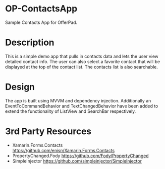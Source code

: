 # OP-ContactsApp
Sample Contacts App for OfferPad.

# Description
This is a simple demo app that pulls in contacts data and lets the user view detailed contact info. The user can also select a favorite contact that will be displayed at the top of the contact list. The contacts list is also searchable.

# Design
The app is built using MVVM and dependency injection. Additionally an EventToCommandBehavior and TextChangedBehavior have been added to extend the functionality of ListView and SearchBar respectively.

# 3rd Party Resources
+ Xamarin.Forms.Contacts https://github.com/enisn/Xamarin.Forms.Contacts
+ PropertyChanged.Fody https://github.com/Fody/PropertyChanged
+ SimpleInjector https://github.com/simpleinjector/SimpleInjector

